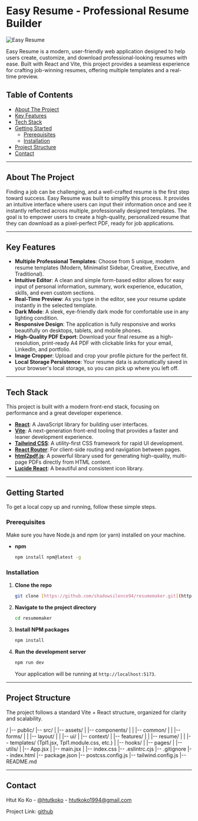 # Easy Resume - Professional Resume Builder

![Easy Resume](https://easyresume-eight.vercel.app/)

Easy Resume is a modern, user-friendly web application designed to help users create, customize, and download professional-looking resumes with ease. Built with React and Vite, this project provides a seamless experience for crafting job-winning resumes, offering multiple templates and a real-time preview.

## Table of Contents

- [About The Project](#about-the-project)
- [Key Features](#key-features)
- [Tech Stack](#tech-stack)
- [Getting Started](#getting-started)
  - [Prerequisites](#prerequisites)
  - [Installation](#installation)
- [Project Structure](#project-structure)
- [Contact](#contact)

---

## About The Project

Finding a job can be challenging, and a well-crafted resume is the first step toward success. Easy Resume was built to simplify this process. It provides an intuitive interface where users can input their information once and see it instantly reflected across multiple, professionally designed templates. The goal is to empower users to create a high-quality, personalized resume that they can download as a pixel-perfect PDF, ready for job applications.

---

## Key Features

* **Multiple Professional Templates**: Choose from 5 unique, modern resume templates (Modern, Minimalist Sidebar, Creative, Executive, and Traditional).
* **Intuitive Editor**: A clean and simple form-based editor allows for easy input of personal information, summary, work experience, education, skills, and even custom sections.
* **Real-Time Preview**: As you type in the editor, see your resume update instantly in the selected template.
* **Dark Mode**: A sleek, eye-friendly dark mode for comfortable use in any lighting condition.
* **Responsive Design**: The application is fully responsive and works beautifully on desktops, tablets, and mobile phones.
* **High-Quality PDF Export**: Download your final resume as a high-resolution, print-ready A4 PDF with clickable links for your email, LinkedIn, and portfolio.
* **Image Cropper**: Upload and crop your profile picture for the perfect fit.
* **Local Storage Persistence**: Your resume data is automatically saved in your browser's local storage, so you can pick up where you left off.

---

## Tech Stack

This project is built with a modern front-end stack, focusing on performance and a great developer experience.

* **[React](https://reactjs.org/)**: A JavaScript library for building user interfaces.
* **[Vite](https://vitejs.dev/)**: A next-generation front-end tooling that provides a faster and leaner development experience.
* **[Tailwind CSS](https://tailwindcss.com/)**: A utility-first CSS framework for rapid UI development.
* **[React Router](https://reactrouter.com/)**: For client-side routing and navigation between pages.
* **[html2pdf.js](https://github.com/eKoopmans/html2pdf.js)**: A powerful library used for generating high-quality, multi-page PDFs directly from HTML content.
* **[Lucide React](https://lucide.dev/)**: A beautiful and consistent icon library.

---

## Getting Started

To get a local copy up and running, follow these simple steps.

### Prerequisites

Make sure you have Node.js and npm (or yarn) installed on your machine.
* **npm**
    ```sh
    npm install npm@latest -g
    ```

### Installation

1.  **Clone the repo**
    ```sh
    git clone [https://github.com/shadowsilence94/resumemaker.git](https://github.com/shadowsilence94/resumemaker.git) resumemaker
    ```
2.  **Navigate to the project directory**
    ```sh
    cd resumemaker
    ```
3.  **Install NPM packages**
    ```sh
    npm install
    ```
4.  **Run the development server**
    ```sh
    npm run dev
    ```
    Your application will be running at `http://localhost:5173`.

---

## Project Structure

The project follows a standard Vite + React structure, organized for clarity and scalability.


/
|-- public/
|-- src/
|   |-- assets/
|   |-- components/
|   |   |-- common/
|   |   |-- forms/
|   |   |-- layout/
|   |   |-- ui/
|   |-- context/
|   |-- features/
|   |   |-- resume/
|   |       |-- templates/ (Tpl1.jsx, Tpl1.module.css, etc.)
|   |-- hooks/
|   |-- pages/
|   |-- utils/
|   |-- App.jsx
|   |-- main.jsx
|   |-- index.css
|-- .eslintrc.cjs
|-- .gitignore
|-- index.html
|-- package.json
|-- postcss.config.js
|-- tailwind.config.js
|-- README.md


---

## Contact

Htut Ko Ko - [@htutkoko](https://www.linkedin.com/in/htut-ko-ko-805770202/) - htutkoko1994@gmail.com

Project Link: [github](https://github.com/shadowsilence94/resumemaker)
